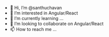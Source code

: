 - 👋 Hi, I’m @santhuchavan
- 👀 I’m interested in Angular/React
- 🌱 I’m currently learning ...
- 💞️ I’m looking to collaborate on Angular/React
- 📫 How to reach me ...

<!---
santhuchavan/santhuchavan is a ✨ special ✨ repository because its `README.md` (this file) appears on your GitHub profile.
You can click the Preview link to take a look at your changes.
--->
